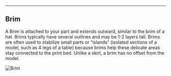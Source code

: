 ---
## Brim

A Brim is attached to your part and extends outward, similar to the brim of a hat. Brims typically have several outlines and may be 1-2 layers tall. Brims are often used to stabilize small parts or “islands” (isolated sections of a model, such as 4 legs of a table) because brims help these delicate areas stay connected to the print bed. Unlike a skirt, a brim has no offset from the model.

![Brim](https://raw.githubusercontent.com/PRINTR3D/documentation/master/katana/img/Brim.JPG)
